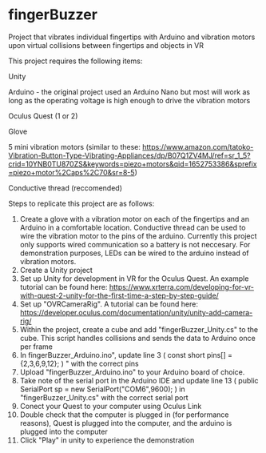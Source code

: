 # fingerBuzzer
Project that vibrates individual fingertips with Arduino and vibration motors upon virtual collisions between fingertips and objects in VR

This project requires the following items:

  Unity
  
  Arduino - the original project used an Arduino Nano but most will work as long as the operating voltage is high enough to drive the vibration motors
  
  Oculus Quest (1 or 2)
  
  Glove
  
  5 mini vibration motors (similar to these: https://www.amazon.com/tatoko-Vibration-Button-Type-Vibrating-Appliances/dp/B07Q1ZV4MJ/ref=sr_1_5?crid=10YNB0TU870ZS&keywords=piezo+motors&qid=1652753386&sprefix=piezo+motor%2Caps%2C70&sr=8-5)
  
  Conductive thread (reccomended)
  
  

Steps to replicate this project are as follows:
1. Create a glove with a vibration motor on each of the fingertips and an Arduino in a comfortable location. Conductive thread can be used to wire the vibration motor to the pins of the arduino. Currently this project only supports wired communication so a battery is not neccesary. For demonstration purposes, LEDs can be wired to the arduino instead of vibration motors.
3. Create a Unity project
4. Set up Unity for development in VR for the Oculus Quest. An example tutorial can be found here: https://www.xrterra.com/developing-for-vr-with-quest-2-unity-for-the-first-time-a-step-by-step-guide/
5. Set up "OVRCameraRig". A tutorial can be found here: https://developer.oculus.com/documentation/unity/unity-add-camera-rig/
6. Within the project, create a cube and add "fingerBuzzer_Unity.cs" to the cube. This script handles collisions and sends the data to Arduino once per frame
7. In fingerBuzzer_Arduino.ino", update line 3 ( const short pins[] = {2,3,6,9,12}; ) " with the correct pins
8. Upload "fingerBuzzer_Arduino.ino" to your Arduino board of choice. 
9. Take note of the serial port in the Arduino IDE and update line 13 ( public SerialPort sp = new SerialPort("COM6",9600); ) in "fingerBuzzer_Unity.cs" with the correct serial port
10. Conect your Quest to your computer using Oculus Link
11. Double check that the computer is plugged in (for performance reasons), Quest is plugged into the computer, and the arduino is plugged into the computer
12. Click "Play" in unity to experience the demonstration
